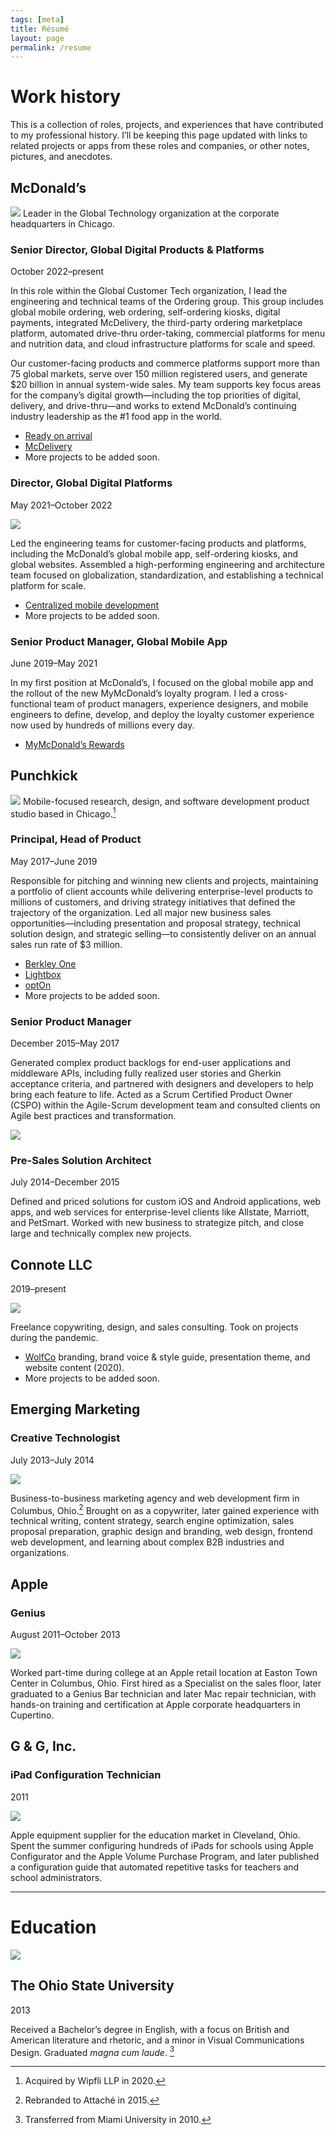 ```yaml
---
tags: [meta]
title: Résumé
layout: page
permalink: /resume
---
```


# Work history

This is a collection of roles, projects, and experiences that have contributed to my professional history. I’ll be keeping this page updated with links to related projects or apps from these roles and companies, or other notes, pictures, and anecdotes.

## McDonald’s
![](../assets/mhq.jpg)
Leader in the Global Technology organization at the corporate headquarters in Chicago.

### Senior Director, Global Digital Products & Platforms
<time>October 2022–present</time>

In this role within the Global Customer Tech organization, I lead the engineering and technical teams of the Ordering group. This group includes global mobile ordering, web ordering, self-ordering kiosks, digital payments, integrated McDelivery, the third-party ordering marketplace platform, automated drive-thru order-taking, commercial platforms for menu and nutrition data, and cloud infrastructure platforms for scale and speed.  
  
Our customer-facing products and commerce platforms support more than 75 global markets, serve over 150 million registered users, and generate $20 billion in annual system-wide sales. My team supports key focus areas for the company’s digital growth—including the top priorities of digital, delivery, and drive-thru—and works to extend McDonald’s continuing industry leadership as the #1 food app in the world.

- [Ready on arrival](https://corporate.mcdonalds.com/corpmcd/our-stories/article/mcd-announces-targets-development-loyalty-membership-cloud-tech.html)
- [McDelivery](https://corporate.mcdonalds.com/corpmcd/our-stories/article/mcd-announces-targets-development-loyalty-membership-cloud-tech.html)
- More projects to be added soon.

### Director, Global Digital Platforms
<time>May 2021–October 2022</time>

![](../assets/roa.jpeg)

Led the engineering teams for customer-facing products and platforms, including the McDonald’s global mobile app, self-ordering kiosks, and global websites. Assembled a high-performing engineering and architecture team focused on globalization, standardization, and establishing a technical platform for scale.

- [Centralized mobile development](/)
- More projects to be added soon.

### Senior Product Manager, Global Mobile App
<time>June 2019–May 2021</time>

In my first position at McDonald’s, I focused on the global mobile app and the rollout of the new MyMcDonald’s loyalty program. I led a cross-functional team of product managers, experience designers, and mobile engineers to define, develop, and deploy the loyalty customer experience now used by hundreds of millions every day.

- [MyMcDonald’s Rewards](https://corporate.mcdonalds.com/corpmcd/our-stories/article/loyalty-rewards.html)

## Punchkick
![](../assets/punchkick.jpg)
Mobile-focused research, design, and software development product studio based in Chicago.[^1]

### Principal, Head of Product
<time>May 2017–June 2019</time>

Responsible for pitching and winning new clients and projects, maintaining a portfolio of client accounts while delivering enterprise-level products to millions of customers, and driving strategy initiatives that defined the trajectory of the organization. Led all major new business sales opportunities—including presentation and proposal strategy, technical solution design, and strategic selling—to consistently deliver on an annual sales run rate of $3 million.

- [Berkley One](/berkley)
- [Lightbox](/lightbox)
- [optOn](/opton)
- More projects to be added soon.

### Senior Product Manager
<time>December 2015–May 2017</time>

Generated complex product backlogs for end-user applications and middleware APIs, including fully realized user stories and Gherkin acceptance criteria, and partnered with designers and developers to help bring each feature to life. Acted as a Scrum Certified Product Owner (CSPO) within the Agile-Scrum development team and consulted clients on Agile best practices and transformation.

![](../assets/pikachu.heic)

### Pre-Sales Solution Architect
<time>July 2014–December 2015</time>

Defined and priced solutions for custom iOS and Android applications, web apps, and web services for enterprise-level clients like Allstate, Marriott, and PetSmart. Worked with new business to strategize pitch, and close large and technically complex new projects.

## Connote LLC
<time>2019–present</time>

![](../assets/connote.png)

Freelance copywriting, design, and sales consulting. Took on projects during the pandemic.

- [WolfCo](https://wolfco.us) branding, brand voice & style guide, presentation theme, and website content (2020).
- More projects to be added soon.

## Emerging Marketing

### Creative Technologist
<time>July 2013–July 2014</time>

![](../assets/emerging-marketing.jpg)

Business-to-business marketing agency and web development firm in Columbus, Ohio.[^2] Brought on as a copywriter, later gained experience with technical writing, content strategy, search engine optimization, sales proposal preparation, graphic design and branding, web design, frontend web development, and learning about complex B2B industries and organizations.

## Apple

### Genius
<time>August 2011–October 2013</time>

![](../assets/easton.jpg)

Worked part-time during college at an Apple retail location at Easton Town Center in Columbus, Ohio. First hired as a Specialist on the sales floor, later graduated to a Genius Bar technician and later Mac repair technician, with hands-on training and certification at Apple corporate headquarters in Cupertino.

## G & G, Inc.

### iPad Configuration Technician
<time>2011</time>

![](../assets/ipad-config.jpg)

Apple equipment supplier for the education market in Cleveland, Ohio. Spent the summer configuring hundreds of iPads for schools using Apple Configurator and the Apple Volume Purchase Program, and later published a configuration guide that automated repetitive tasks for teachers and school administrators.

---

# Education

![](https://c1.staticflickr.com/5/4090/5114800711_b4bf0092bf_b.jpg)

## The Ohio State University
<time>2013</time>

Received a Bachelor’s degree in English, with a focus on British and American literature and rhetoric, and a minor in Visual Communications Design. Graduated *magna cum laude*. [^3]

[^1]: Acquired by Wipfli LLP in 2020.
[^2]: Rebranded to Attaché in 2015.
[^3]: Transferred from Miami University in 2010.


